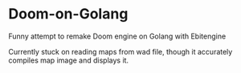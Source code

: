 # Doom-on-Golang

Funny attempt to remake Doom engine on Golang with Ebitengine

Currently stuck on reading maps from wad file, though it accurately compiles map image and displays it.
